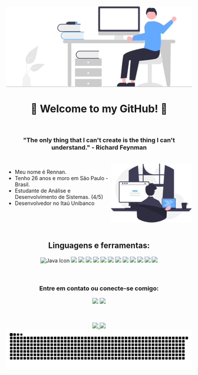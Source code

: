  ![Hello](./assets/img/undraw_hello_re_3evm.svg)

<h1 align="center">🌠 Welcome to my GitHub! 🌠</h1>

<br/>

<h3 align="center">"The only thing that I can't create is the thing I can't understand." - Richard Feynman</h3>                                                   

<br/>

  <img align="right" height="160em" src="./assets/img/undraw_programming_re_kg9v.svg"/>

  - Meu nome é Rennan.
  - Tenho 26 anos e moro em São Paulo - Brasil.
  - Estudante de Análise e Desenvolvimento de Sistemas. (4/5)
  - Desenvolvedor no Itaú Unibanco

<br/>
<br/>
<br/>

<h2 align="center">Linguagens e ferramentas:</h2>

<div align="center">    
  <img height="44em" src="https://cdn.jsdelivr.net/gh/devicons/devicon/icons/java/java-plain.svg" alt="Java Icon" />
  <img height="44em" src="https://cdn.simpleicons.org/spring/6DB33F"/>
  <img height="44em" src="https://cdn.simpleicons.org/nodedotjs/339933"/>
  <img height="44em" src="https://cdn.simpleicons.org/mysql/4479A1"/>
  <img height="44em" src="https://cdn.simpleicons.org/postgresql/4169E1"/>
  <img height="44em" src="https://cdn.simpleicons.org/mongodb/47A248"/>
  <img height="44em" src="https://cdn.simpleicons.org/swagger/85EA2D"/>
  <img height="44em" src="https://cdn.simpleicons.org/junit5/25A162"/>
  <img height="44em" src="https://cdn.simpleicons.org/angular/DD0031"/>
  <img height="44em" src="https://cdn.simpleicons.org/typescript/3178C6"/>
  <img height="44em" src="https://cdn.simpleicons.org/html5/E34F26"/>
  <img height="44em" src="https://cdn.simpleicons.org/css3/1572B6">  
  <img height="44em" src="https://cdn.simpleicons.org/amazonwebservices/232F3E/FFFFFF">                          
</div> 

<br/>
<br/>

<div> 
  <h3 align="center">Entre em contato ou conecte-se comigo:</h3>

  <p align="center">                 
   <a href="https://www.linkedin.com/in/rennan-mendes" target="_blank"><img src="https://img.shields.io/badge/-LinkedIn-%230077B5?style=for-the-badge&logo=linkedin&logoColor=white" target="_blank"></a>
   <a href = "mailto:amrennan@gmail.com"><img src="https://img.shields.io/badge/-Gmail-%23333?style=for-the-badge&logo=gmail&logoColor=white" target="_blank"></a>
</div>

<br/>
<br/>

<div align="center">
  <a href="https://github.com/rennanmendes">
    <img height="160em" src="https://github-readme-stats.vercel.app/api?username=rennanmendes&show_icons=true&theme=prussian&include_all_commits=true&count_private=true"/>
  </a>
  <a href="https://github.com/rennanmendes">
    <img height="160em" src="https://github-readme-stats.vercel.app/api/top-langs/?username=rennanmendes&layout=compact&langs_count=7&theme=prussian"/>
  </a>
</div>

<td valign="top">

 <div align="center">
    
<picture>
  <source
    media="(prefers-color-scheme: dark)"
    srcset="https://raw.githubusercontent.com/RennanMendes/RennanMendes/output/github-contribution-grid-snake-dark.svg"
  />
  <source
    media="(prefers-color-scheme: light)"
    srcset="https://raw.githubusercontent.com/RennanMendes/RennanMendes/output/github-contribution-grid-snake.svg"
  />
  <img
    alt="github contribution grid snake animation"
    src="https://raw.githubusercontent.com/RennanMendes/RennanMendes/output/github-contribution-grid-snake.svg"
  />
</picture>
  </div>
</td>